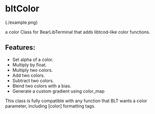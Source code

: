 # bltColor

(./example.png)

a color Class for BearLibTerminal that adds libtcod-like color functions.

## Features:
* Set alpha of a color.
* Multiply by float.
* Multiply two colors.
* Add two colors.
* Subtract two colors.
* Blend two colors with a bias.
* Generate a custom gradient using color_map

This class is fully compatible with any function that BLT wants a color parameter, including [color] formatting tags.
